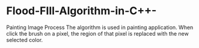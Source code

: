 # Flood-FIll-Algorithm-in-C++-
Painting Image Process
The algorithm is used in painting application. When click the brush on a pixel, the region of that pixel is replaced with the new selected color.
